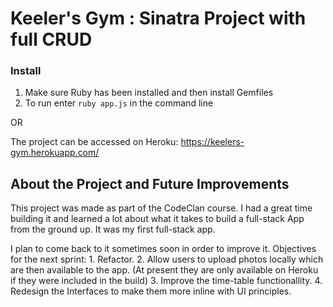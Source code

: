 # Keeler's Gym : Sinatra Project with full CRUD

### Install

1. Make sure Ruby has been installed and then install Gemfiles 
2. To run enter `ruby app.js` in the command line 

OR 

The project can be accessed on Heroku: https://keelers-gym.herokuapp.com/

## About the Project and Future Improvements

This project was made as part of the CodeClan course. I had a great time building it and learned a lot about what it takes to build a full-stack App from the ground up. It was my first full-stack app.

I plan to come back to it sometimes soon in order to improve it. Objectives for the next sprint:
    1. Refactor.
    2. Allow users to upload photos locally which are then available to the app. (At present they are only available on Heroku if they were included in the build)
    3. Improve the time-table functionallity. 
    4. Redesign the Interfaces to make them more inline with UI principles. 
